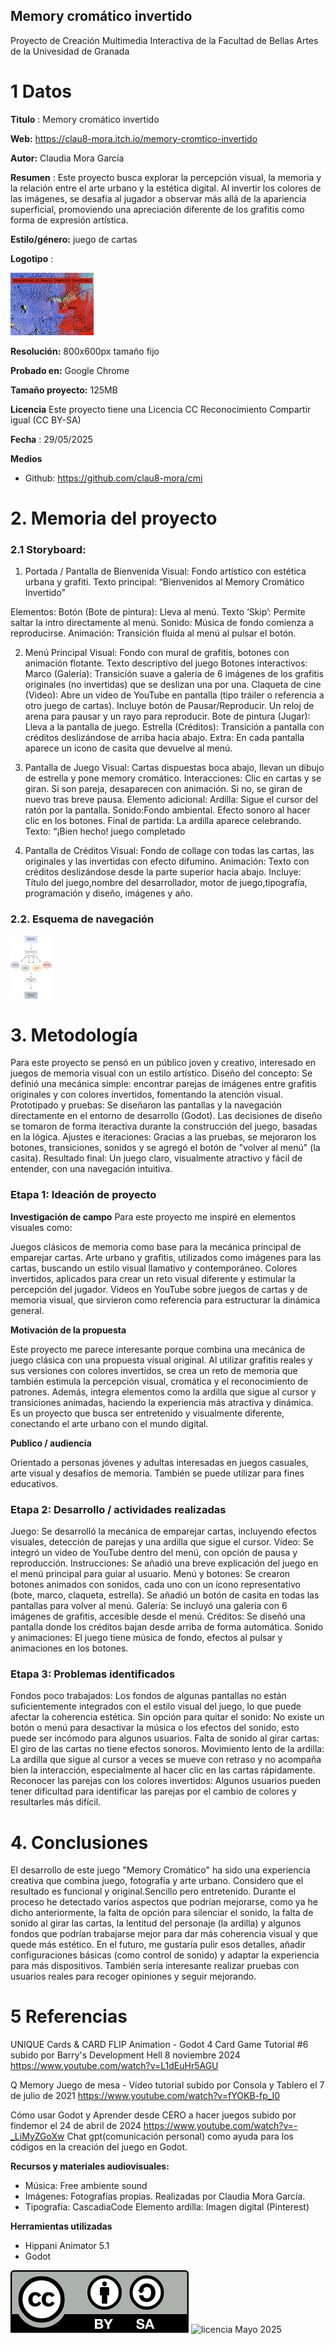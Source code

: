 ## Memory cromático invertido

Proyecto de Creación Multimedia Interactiva de la  Facultad de Bellas Artes de la Univesidad de Granada

# 1 Datos 

**Titulo** : Memory cromático invertido

**Web:**   https://clau8-mora.itch.io/memory-cromtico-invertido

**Autor:**  Claudia Mora García

**Resumen** : Este proyecto busca explorar la percepción visual, la memoria y la relación entre el arte urbano y la estética digital. Al invertir los colores de las imágenes, se desafía al jugador a observar más allá de la apariencia superficial, promoviendo una apreciación diferente de los grafitis como forma de expresión artística.

**Estilo/género:** juego de cartas

**Logotipo** : 

![portada](https://github.com/clau8-mora/cmi/blob/master/portadajuego.jpg)

**Resolución:** 800x600px tamaño fijo 

**Probado en:** Google Chrome 

**Tamaño proyecto:** 125MB 

**Licencia** Este proyecto tiene una Licencia CC Reconocimiento Compartir igual (CC BY-SA)

**Fecha** : 29/05/2025

**Medios** 

- Github: https://github.com/clau8-mora/cmi


# 2. Memoria del proyecto 

### 2.1 Storyboard: 
1. Portada / Pantalla de Bienvenida
Visual: Fondo artístico con estética urbana y grafiti.
Texto principal: “Bienvenidos al Memory Cromático Invertido”

Elementos:
Botón (Bote de pintura): Lleva al menú.
Texto ‘Skip’: Permite saltar la intro directamente al menú.
Sonido: Música de fondo comienza a reproducirse.
Animación: Transición fluida al menú al pulsar el botón.

2. Menú Principal
Visual: Fondo con mural de grafitis, botones con animación flotante.
Texto descriptivo del juego
Botones interactivos:
Marco (Galería): Transición suave a galería de 6 imágenes de los grafitis originales (no invertidas) que se deslizan una por una.
Claqueta de cine (Video): Abre un video de YouTube en pantalla (tipo tráiler o referencia a otro juego de cartas).
Incluye botón de Pausar/Reproducir. Un reloj de arena para pausar y un rayo para reproducir.
Bote de pintura (Jugar): Lleva a la pantalla de juego.
Estrella (Créditos): Transición a pantalla con créditos deslizándose de arriba hacia abajo.
Extra: En cada pantalla aparece un icono de casita que devuelve al menú.

3. Pantalla de Juego
Visual: Cartas dispuestas boca abajo, llevan un dibujo de estrella y pone memory cromático.
Interacciones:
Clic en cartas y se giran.
Si son pareja, desaparecen con animación.
Si no, se giran de nuevo tras breve pausa.
Elemento adicional:
Ardilla: Sigue el cursor del ratón por la pantalla.
Sonido:Fondo ambiental.
Efecto sonoro al hacer clic en los botones.
Final de partida:
La ardilla aparece celebrando.
Texto: “¡Bien hecho! juego completado

4. Pantalla de Créditos 
Visual: Fondo de collage con todas las cartas, las originales y las invertidas con efecto difumino.
Animación: Texto con créditos deslizándose desde la parte superior hacia abajo.
Incluye: Título del juego,nombre del desarrollador, motor de juego,tipografía, programación y diseño, imágenes y año.


### 2.2. Esquema de navegación 
![esquema](https://github.com/clau8-mora/cmi/blob/master/Diagramadraw.jpg) 


# 3. Metodología

Para este proyecto se pensó en un público joven y creativo, interesado en juegos de memoria visual con un estilo artístico.
Diseño del concepto:
Se definió una mecánica simple: encontrar parejas de imágenes entre grafitis originales y con colores invertidos, fomentando la atención visual.
Prototipado y pruebas:
Se diseñaron las pantallas y la navegación directamente en el entorno de desarrollo (Godot). Las decisiones de diseño se tomaron de forma iteractiva durante la construcción del juego, basadas en la lógica.
Ajustes e iteraciones:
Gracias a las pruebas, se mejoraron los botones, transiciones, sonidos y se agregó el botón de "volver al menú" (la casita).
Resultado final:
Un juego claro, visualmente atractivo y fácil de entender, con una navegación intuitiva.



### Etapa 1: Ideación de proyecto

**Investigación de campo** Para este proyecto me inspiré en elementos visuales como:

Juegos clásicos de memoria como base para la mecánica principal de emparejar cartas.
Arte urbano y grafitis, utilizados como imágenes para las cartas, buscando un estilo visual llamativo y contemporáneo.
Colores invertidos, aplicados para crear un reto visual diferente y estimular la percepción del jugador.
Videos en YouTube sobre juegos de cartas y de memoria visual, que sirvieron como referencia para estructurar la dinámica general.

**Motivación de la propuesta** 

Este proyecto me parece interesante porque combina una mecánica de juego clásica con una propuesta visual original. Al utilizar grafitis reales y sus versiones con colores invertidos, se crea un reto de memoria que también estimula la percepción visual, cromática y el reconocimiento de patrones. Además, integra elementos como la ardilla que sigue al cursor y transiciones animadas, haciendo la experiencia más atractiva y dinámica. Es un proyecto que busca ser entretenido y visualmente diferente, conectando el arte urbano con el mundo digital.

**Publico / audiencia**

Orientado a personas jóvenes y adultas interesadas en juegos casuales, arte visual y desafíos de memoria. También se puede utilizar para fines educativos.


### Etapa 2: Desarrollo / actividades realizadas

Juego: Se desarrolló la mecánica de emparejar cartas, incluyendo efectos visuales, detección de parejas y una ardilla que sigue el cursor.
Vídeo: Se integró un video de YouTube dentro del menú, con opción de pausa y reproducción.
Instrucciones: Se añadió una breve explicación del juego en el menú principal para guiar al usuario.
Menú y botones: Se crearon botones animados con sonidos, cada uno con un ícono representativo (bote, marco, claqueta, estrella). Se añadió un botón de casita en todas las pantallas para volver al menú.
Galería: Se incluyó una galería con 6 imágenes de grafitis, accesible desde el menú.
Créditos: Se diseñó una pantalla donde los créditos bajan desde arriba de forma automática.
Sonido y animaciones: El juego tiene música de fondo, efectos al pulsar y animaciones en los botones.




### Etapa 3: Problemas identificados
Fondos poco trabajados:
Los fondos de algunas pantallas no están suficientemente integrados con el estilo visual del juego, lo que puede afectar la coherencia estética.
Sin opción para quitar el sonido:
No existe un botón o menú para desactivar la música o los efectos del sonido, esto puede ser incómodo para algunos usuarios.
Falta de sonido al girar cartas:
El giro de las cartas no tiene efectos sonoros.
Movimiento lento de la ardilla:
La ardilla que sigue al cursor a veces se mueve con retraso y no acompaña bien la interacción, especialmente al hacer clic en las cartas rápidamente.
Reconocer las parejas con los colores invertidos:
Algunos usuarios pueden tener dificultad para identificar las parejas por el cambio de colores y resultarles más difícil.


# 4. Conclusiones 
El desarrollo de este juego "Memory Cromático" ha sido una experiencia creativa que combina juego, fotografía y arte urbano. Considero que el resultado es funcional y original.Sencillo pero entretenido.
Durante el proceso he detectado varios aspectos que podrían mejorarse, como ya he dicho anteriormente, la falta de opción para silenciar el sonido, la falta de sonido al girar las cartas, la lentitud del personaje (la ardilla) y algunos fondos que podrían trabajarse mejor para dar más coherencia visual y que quede más estético.
En el futuro, me gustaría pulir esos detalles, añadir configuraciones básicas (como control de sonido) y adaptar la experiencia para más dispositivos. También sería interesante realizar pruebas con usuarios reales para recoger opiniones y seguir mejorando.


# 5 Referencias 

UNIQUE Cards & CARD FLIP Animation - Godot 4 Card Game Tutorial #6  subido por 
Barry's Development Hell 8 noviembre 2024 https://www.youtube.com/watch?v=L1dEuHr5AGU 

Q Memory Juego de mesa - Vídeo tutorial subido por Consola y Tablero el 7 de julio de 2021
https://www.youtube.com/watch?v=fYOKB-fp_I0

Cómo usar Godot y Aprender desde CERO a hacer juegos subido por findemor el 24 de abril de 2024 https://www.youtube.com/watch?v=-_LiMyZGoXw
Chat gpt(comunicación personal) como ayuda para los códigos en la creación del juego en Godot.

**Recursos y materiales audiovisuales:**

* Música: Free ambiente sound
* Imágenes: Fotografías propias. Realizadas por Claudia Mora García.
* Tipografía: CascadiaCode
 Elemento ardilla: Imagen digital (Pinterest)

**Herramientas utilizadas**

- Hippani Animator 5.1
- Godot

![licencia](https://github.com/clau8-mora/cmi/blob/master/licencia%20.jpg)
![licencia](https://github.com/clau8-mora/cmi/blob/master/LICENSE)
Mayo 2025
